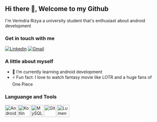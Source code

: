 ## Hi there 👋, Welcome to my Github
I'm Verindra Rizya a university student that's enthusiast about android development

### Get in touch with me
[![Linkedin](https://img.shields.io/badge/LinkedIn-0077B5?style=for-the-badge&logo=linkedin&logoColor=white)](https://www.linkedin.com/in/verindra-rizya-4057a61a4/)
[![Gmail](https://img.shields.io/badge/Gmail-D14836?style=for-the-badge&logo=gmail&logoColor=white)](mailto:v.rizya22@gmail.com)

### A little about myself
- 🌱 I’m currently learning android development
- ⚡ Fun fact: I love to watch fantasy movie like LOTR and a huge fans of One Piece

### Languange and Tools
<a href="https://developer.android.com/" target="_blank"><img align="left" alt="Android" height="40"  src="https://iconape.com/wp-content/files/nd/33729/png/android-logomark.png" /></a>
<a href="https://kotlinlang.org/" target="_blank"><img align="left" alt="Kotlin" height="40"  src="https://upload.wikimedia.org/wikipedia/commons/7/74/Kotlin_Icon.png" /></a>
<a href="https://www.mysql.com/" target="_blank"><img align="left" alt="MySQL" height="40"  src="https://www.mysql.com/common/logos/logo-mysql-170x115.png" /></a>
<a href="https://git-scm.com/" target="_blank"><img align="left" alt="Git" height="40"  src="https://www.vectorlogo.zone/logos/git-scm/git-scm-icon.svg" /></a>
<a href="https://lumen.laravel.com/" target="_blank"><img align="left" alt="Lumen" height="40"  src="https://cdn.worldvectorlogo.com/logos/lumen-1.svg" /></a>

<br>
<br>
<br>

<!-- ![verindrarizya's github stats](https://github-readme-stats.vercel.app/api?username=verindrarizya&theme=github_dark&include_all_commits=true&count_private=true&show_icons=true&line_height=20&hide=contribs) -->
